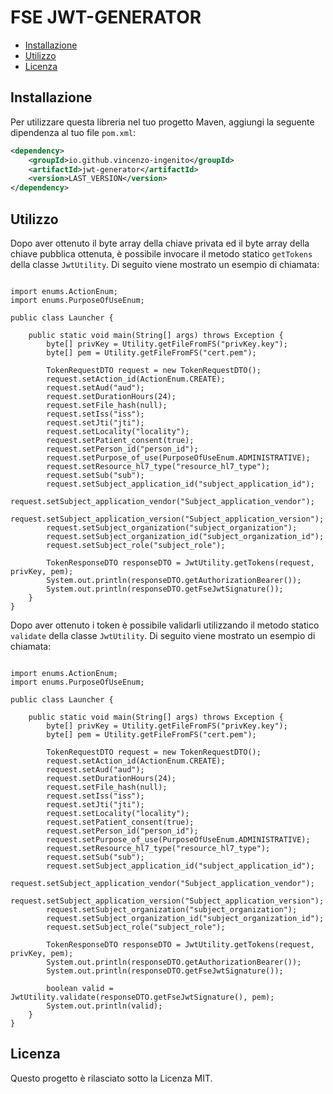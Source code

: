 # FSE JWT-GENERATOR

- [Installazione](#installazione)
- [Utilizzo](#utilizzo)
- [Licenza](#licenza)

## Installazione

Per utilizzare questa libreria nel tuo progetto Maven, aggiungi la seguente dipendenza al tuo file `pom.xml`:

```xml
<dependency>
    <groupId>io.github.vincenzo-ingenito</groupId>
    <artifactId>jwt-generator</artifactId>
    <version>LAST_VERSION</version>
</dependency>
```

## Utilizzo
Dopo aver ottenuto il byte array della chiave privata ed il byte array della chiave pubblica ottenuta, è possibile invocare il metodo statico ```getTokens``` della classe ```JwtUtility```.
Di seguito viene mostrato un esempio di chiamata:

```

import enums.ActionEnum;
import enums.PurposeOfUseEnum;

public class Launcher {

	public static void main(String[] args) throws Exception {
		byte[] privKey = Utility.getFileFromFS("privKey.key");
		byte[] pem = Utility.getFileFromFS("cert.pem");
		
		TokenRequestDTO request = new TokenRequestDTO();
		request.setAction_id(ActionEnum.CREATE);
		request.setAud("aud");
		request.setDurationHours(24);
		request.setFile_hash(null);
		request.setIss("iss");
		request.setJti("jti");
		request.setLocality("locality");
		request.setPatient_consent(true);
		request.setPerson_id("person_id");
		request.setPurpose_of_use(PurposeOfUseEnum.ADMINISTRATIVE);
		request.setResource_hl7_type("resource_hl7_type");
		request.setSub("sub");
		request.setSubject_application_id("subject_application_id");
		request.setSubject_application_vendor("Subject_application_vendor");
		request.setSubject_application_version("Subject_application_version");
		request.setSubject_organization("subject_organization");
		request.setSubject_organization_id("subject_organization_id");
		request.setSubject_role("subject_role");
		
		TokenResponseDTO responseDTO = JwtUtility.getTokens(request, privKey, pem);
		System.out.println(responseDTO.getAuthorizationBearer());
		System.out.println(responseDTO.getFseJwtSignature());
	}
}
```

Dopo aver ottenuto i token è possibile validarli utilizzando il metodo statico ```validate``` della classe ```JwtUtility```.
Di seguito viene mostrato un esempio di chiamata:

```

import enums.ActionEnum;
import enums.PurposeOfUseEnum;

public class Launcher {

	public static void main(String[] args) throws Exception {
		byte[] privKey = Utility.getFileFromFS("privKey.key");
		byte[] pem = Utility.getFileFromFS("cert.pem");
		
		TokenRequestDTO request = new TokenRequestDTO();
		request.setAction_id(ActionEnum.CREATE);
		request.setAud("aud");
		request.setDurationHours(24);
		request.setFile_hash(null);
		request.setIss("iss");
		request.setJti("jti");
		request.setLocality("locality");
		request.setPatient_consent(true);
		request.setPerson_id("person_id");
		request.setPurpose_of_use(PurposeOfUseEnum.ADMINISTRATIVE);
		request.setResource_hl7_type("resource_hl7_type");
		request.setSub("sub");
		request.setSubject_application_id("subject_application_id");
		request.setSubject_application_vendor("Subject_application_vendor");
		request.setSubject_application_version("Subject_application_version");
		request.setSubject_organization("subject_organization");
		request.setSubject_organization_id("subject_organization_id");
		request.setSubject_role("subject_role");
		
		TokenResponseDTO responseDTO = JwtUtility.getTokens(request, privKey, pem);
		System.out.println(responseDTO.getAuthorizationBearer());
		System.out.println(responseDTO.getFseJwtSignature());

        boolean valid = JwtUtility.validate(responseDTO.getFseJwtSignature(), pem);
		System.out.println(valid);
	}
}
```
## Licenza
Questo progetto è rilasciato sotto la Licenza MIT.




